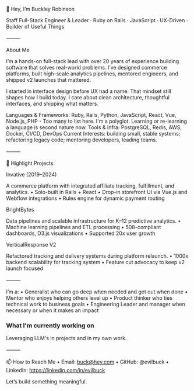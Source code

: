 👋 Hey, I’m Buckley Robinson

Staff Full-Stack Engineer & Leader · Ruby on Rails · JavaScript · UX-Driven · Builder of Useful Things

⸻

About Me

I’m a hands-on full-stack lead with over 20 years of experience building software that solves real-world problems. I’ve designed commerce platforms, built high-scale analytics pipelines, mentored engineers, and shipped v2 launches that mattered.

I started in interface design before UX had a name. That mindset still shapes how I build today. I care about clean architecture, thoughtful interfaces, and shipping what matters.

Languages & Frameworks: Ruby, Rails, Python, JavaScript, React, Vue, Node.js, PHP - Too many to list here. I'm a polyglot. Learning or re-learning a language is second nature now.
Tools & Infra: PostgreSQL, Redis, AWS, Docker, CI/CD, DevOps
Current Interests: building small, stable systems; refactoring legacy code; mentoring developers, leading teams.

⸻

🚀 Highlight Projects

Invative (2019–2024)

A commerce platform with integrated affiliate tracking, fulfillment, and analytics.
• Solo-built in Rails + React
• Drop-in storefront UI via Vue.js and Webflow integrations
• Rules engine for dynamic payment routing

BrightBytes

Data pipelines and scalable infrastructure for K–12 predictive analytics.
• Machine learning pipelines and ETL processing
• 508-compliant dashboards, D3.js visualizations
• Supported 20x user growth

VerticalResponse V2

Refactored tracking and delivery systems during platform relaunch.
• 1000x backend scalability for tracking system
• Feature cut advocacy to keep v2 launch focused

⸻

I’m a:
• Generalist who can go deep when needed and get out when done
• Mentor who enjoys helping others level up
• Product thinker who ties technical work to business goals
• Engineering Leader and manager when necessary or when it makes an impact

### What I'm currently working on

Leveraging LLM's in projects and in my own work. 

⸻

📫 How to Reach Me
• Email: buck@hey.com
• GitHub: @evilbuck
• LinkedIn: https://linkedin.com/in/evilbuck

Let’s build something meaningful.

